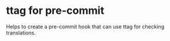 # ttag for pre-commit

Helps to create a pre-commit hook that can use ttag for checking translations.
